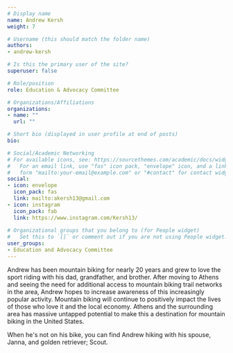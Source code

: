 ```yaml
---
# Display name
name: Andrew Kersh
weight: 7

# Username (this should match the folder name)
authors:
- andrew-kersh

# Is this the primary user of the site?
superuser: false

# Role/position
role: Education & Advocacy Committee

# Organizations/Affiliations
organizations:
- name: ""
  url: ""

# Short bio (displayed in user profile at end of posts)
bio:

# Social/Academic Networking
# For available icons, see: https://sourcethemes.com/academic/docs/widgets/#icons
#   For an email link, use "fas" icon pack, "envelope" icon, and a link in the
#   form "mailto:your-email@example.com" or "#contact" for contact widget.
social:
- icon: envelope
  icon_pack: fas
  link: mailto:akersh13@gmail.com
- icon: instagram
  icon_pack: fab
  link: https://www.instagram.com/Kersh13/
  
# Organizational groups that you belong to (for People widget)
#   Set this to `[]` or comment out if you are not using People widget.  
user_groups:
- Education and Advocacy Committee
---
```


Andrew has been mountain biking for nearly 20 years and grew to love the sport riding with his dad, grandfather, and brother. After moving to Athens and seeing the need for additional access to mountain biking trail networks in the area, Andrew hopes to increase awareness of this increasingly popular activity. Mountain biking will continue to positively impact the lives of those who love it and the local economy. Athens and the surrounding area has massive untapped potential to make this a destination for mountain biking in the United States.

When he's not on his bike, you can find Andrew hiking with his spouse, Janna, and golden retriever; Scout.
